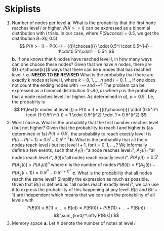 # Skiplists

1. Number of nodes per level
  **a.** What is the probability that the first node reaches level *i*  or higher.
  $P(X >= i)$ can be expressed as a binomial distribution with $i$ trials. In our case, where $P(Success) = 0.5$, we get the distribution $B$~$X(i,0.5)$
  $$
  P(X >= i) = P(X=i) = {{i}\choose{i}} \cdot 0.5^i \cdot 0.5^{i-i} = 1\cdot0.5^i\cdot1 = 0.5^i
  $$
  **b.** If one knows that $k$ nodes have reached level $i$, in how many ways can one choose these nodes?
  Given that we have $n$ nodes, there are ${{n}\choose{k}}$ ways that there can be $k$ nodes that has reached level $i$.
  **c.** **NEEDS TO BE REVISED** What is the probabilty that there are exactly _k_ nodes at level _i_, where $k = 0,1,...,n$ and $i = 0,1...$, if one does not count the ending nodes with $-\infty{}$ and $\infty$?
  The problem can be expressed as a binomial distribution $X$~$B(i,p)$ where $p$ is the probability that a node reaches level $i$ or higher. As determined in _a)_, $p = 0.5^i$. I.e, the probabilty is
  $$
  P(\text{k nodes at level i}) = P(X = i) = {{i}\choose{i}} \cdot (0.5^i)^i \cdot (1-0.5^i)^{i-i} = 1 \cdot 0.5^{i^2} \cdot 1 = 0.5^{i^2}
  $$
2. Worst case
    **a.** What is the probability that the first number reaches level $i$ but not higher?
    Given that the probability to reach $i$ and higher is (as determined in 1a) $P(i)=0.5^i$, the probability to reach *exactly* level $i$ is $P(i)-P(i+1) = 0.5^i-0.5^{i+1}$
    **b.** What is the probability that all the $n$ nodes reach level $i$ but not level $i+1$, for $i=0,1,...,?$
    We informally define a few events, such that $A_1(i)$="a node reaches level $i$", $A_2(i)$="all nodes reach level $i$", $B(i)$="all nodes reach exactly level $i$".
    $P(A_1(i))=0.5^i$
    $P(A_2(i))=P(A_1(i))^n$ where $n$ is the number of nodes
    $P(B(i))=P(A_2(i))-P(A_2(i+1))=0.5^{i^n}-0.5^{(i+1)^n}$
    **c.** What is the probability that all nodes reach the same level? Simplify the expression as much as possible.
    Given that $B(i)$ is defined as "all nodes reach exactly level $i$", we can use it to  express the probability of this happening at any level. $B(i)$ and $B(i+1)$ are independent which means that we can sum the probability of all levels with
    $$
    P(B(0)\cup B(1)\cup ...\cup B(n)) = P(B(0))+P(B(1))+...+P(B(n))
    $$
    $$
    \sum_{k=0}^\infty P(B(k))
    $$
3. Memory space
    **a.** Let X denote the number of notes at level $i$
